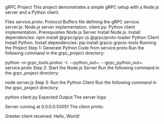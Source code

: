 gRPC Project
This project demonstrates a simple gRPC setup with a Node.js server and a Python client.

Files
service.proto: Protocol Buffers file defining the gRPC service.
server.js: Node.js server implementation.
client.py: Python client implementation.
Prerequisites
Node.js Server
Install Node.js.
Install dependencies:
npm install @grpc/grpc-js @grpc/proto-loader
Python Client
Install Python.
Install dependencies:
pip install grpcio grpcio-tools
Running the Project
Step 1: Generate Python Code from service.proto
Run the following command in the grpc_project directory:

python -m grpc_tools.protoc -I. --python_out=. --grpc_python_out=. service.proto
Step 2: Start the Node.js Server
Run the following command in the grpc_project directory:

node server.js
Step 3: Run the Python Client
Run the following command in the grpc_project directory:

python client.py
Expected Output
The server logs:

Server running at 0.0.0.0:50051
The client prints:

Greeter client received: Hello, World!
